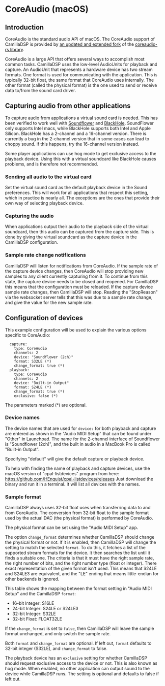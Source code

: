 # CoreAudio (macOS)

## Introduction
CoreAudio is the standard audio API of macOS. 
The CoreAudio support of CamillaDSP is provided by [an updated and extended fork](https://github.com/HEnquist/coreaudio-rs) of the [coreaudio-rs library](https://github.com/RustAudio/coreaudio-rs). 

CoreAudio is a large API that offers several ways to accomplish most common tasks. CamillaDSP uses the low-level AudioUnits for playback and capture. An AudioUnit that represents a hardware device has two stream formats. One format is used for communicating with the application. This is typically 32-bit float, the same format that CoreAudio uses internally. The other format (called the physical format) is the one used to send or receive data to/from the sound card driver. 

## Capturing audio from other applications

To capture audio from applications a virtual sound card is needed. 
This has been verified to work well with [Soundflower](https://github.com/mattingalls/Soundflower) 
and [BlackHole](https://github.com/ExistentialAudio/BlackHole). 
SoundFlower only supports Intel macs, while BlackHole supports both Intel and Apple Silicon. 
BlackHole has a 2-channel and a 16-channel version. 
There is currently a bug in the 2-channel version that in some cases can lead to choppy sound. 
If this happens, try the 16-channel version instead. 

Some player applications can use hog mode to get exclusive access to the playback device. Using this with a virtual soundcard like BlackHole causes problems, and is therefore not recommended.

### Sending all audio to the virtual card
Set the virtual sound card as the default playback device in the Sound preferences. This will work for all applications that respect this setting, which in practice is nearly all. The exceptions are the ones that provide their own way of selecting playback device.

### Capturing the audio
When applications output their audio to the playback side of the virtual soundcard, then this audio can be captured from the capture side.
This is done by giving the virtual soundcard as the capture device in the CamillaDSP configuration.

### Sample rate change notifications
CamillaDSP will listen for notifications from CoreAudio. If the sample rate of the capture device changes, then CoreAudio will stop providing new samples to any client currently capturing from it. To continue from this state, the capture device needs to be closed and reopened. For CamillaDSP this means that the configuration must be reloaded. If the capture device sample rate changes, then CamillaDSP will stop. Reading the "StopReason" via the websocket server tells that this was due to a sample rate change, and give the value for the new sample rate.

## Configuration of devices

This example configuration will be used to explain the various options specific to CoreAudio:
```
  capture:
    type: CoreAudio
    channels: 2
    device: "Soundflower (2ch)"
    format: S32LE (*)
    change_format: true (*)
  playback:
    type: CoreAudio
    channels: 2
    device: "Built-in Output"
    format: S24LE (*)
    change_format: true (*)
    exclusive: false (*)
```
The parameters marked (*) are optional.

### Device names
The device names that are used for `device:` for both playback and capture are entered as shown in the "Audio MIDI Setup" that can be found under "Other" in Launchpad. 
The name for the 2-channel interface of Soundflower is "Soundflower (2ch)", and the built in audio in a MacBook Pro is called "Built-in Output".

Specifying "default" will give the default capture or playback device.

To help with finding the name of playback and capture devices, use the macOS version of "cpal-listdevices" program from here: https://github.com/HEnquist/cpal-listdevices/releases
Just download the binary and run it in a terminal. It will list all devices with the names.

### Sample format
CamillaDSP always uses 32-bit float uses when transferring data to and from CoreAudio. The conversion from 32-bit float to the sample format used by the actual DAC (the physical format) is performed by CoreAudio.

The physical format can be set using the "Audio MIDI Setup" app.

The option `change_format` determines whether CamillaDSP should change the physical format or not. If it is enabled, then CamillaDSP will change the setting to match the selected `format`. 
To do this, it fetches a list of the supported stream formats for the device. 
It then searches the list until it finds a suitable one. 
The criteria is that it must have the right sample rate, the right number of bits, 
and the right number type (float or integer). 
There exact representation of the given format isn't used. 
This means that S24LE and S24LE3 are equivalent, and the "LE" ending that means 
little-endian for other backends is ignored.

This table shows the mapping between the format setting in "Audio MIDI Setup" and the CamillaDSP `format`:
- 16-bit Integer: S16LE
- 24-bit Integer: S24LE or S24LE3
- 32-bit Integer: S32LE
- 32-bit Float: FLOAT32LE

If the `change_format` is set to `false`, then CamillaDSP will leave the sample format unchanged, and only switch the sample rate.

Both `format` and `change_format` are optional. If left out, `format` defaults to 32-bit integer (S32LE), and `change_format` to false.

The playback device has an `exclusive` setting for whether CamillaDSP should request exclusive
access to the device or not. This is also known as hog mode. When enabled, no other application 
can output sound to the device while CamillaDSP runs. The setting is optional and defaults to false if left out.